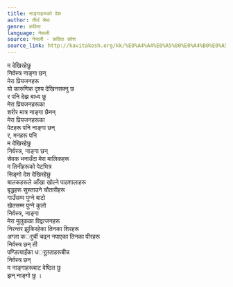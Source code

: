 ```yaml
---
title: नाङ्गाहरूको देश
author: तीर्थ श्रेष्ठ
genre: कविता
language: नेपाली
source: नेपाली - कविता कोश
source_link: http://kavitakosh.org/kk/%E0%A4%A4%E0%A5%80%E0%A4%B0%E0%A5%8D%E0%A4%A5_%E0%A4%B6%E0%A5%8D%E0%A4%B0%E0%A5%87%E0%A4%B7%E0%A5%8D%E0%A4%A0
---
```


म देखिरहेछु  
निर्वस्त्र नाङ्गा छन्  
मेरा प्रियजनहरू  
यो कारुणिक दृश्य देखिनसक्नु छ  
र पनि देख्न बाध्य छु  
मेरा प्रियजनहरूका  
शरीर मात्र नाङ्गा छैनन्  
मेरा प्रियजनहरूका  
पेटहरू पनि नाङ्गा छन्  
र, मनहरू पनि  
म देखिरहेछु  
निर्वस्त्र, नाङ्गा छन्  
सेवक भनाउँदा मेरा मालिकहरू  
म तिनीहरूको पेटभित्र  
सिङ्गो देश देखिरहेछु  
बालकहरूले आँखा खोल्ने पाठशालाहरू  
बृद्धहरू सुस्ताउने चौतारीहरू  
गाउँसम्म पुग्ने बाटो  
खेतसम्म पुग्ने कुलो  
निर्वस्त्र, नाङ्गा  
मेरा मुलुकका विद्वत्जनहरू  
निरन्तर झुकिरहेका तिनका शिरहरू  
अग्ला कर्ुर्ची चढ्न नपाएका तिनका पीरहरू  
निर्वस्त्र छन् ती  
पण्डित्याइँका धर्ूतताहरूबीच  
निर्वस्त्र छन्  
म नाङ्गाहरूबाट वेष्ठित छु  
झन् नाङ्गो छु ।
